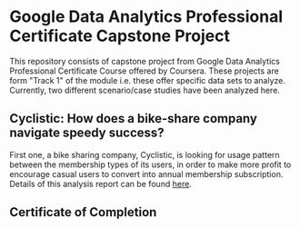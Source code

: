 # Google Data Analytics Professional Certificate Capstone Project

This repository consists of capstone project from Google Data Analytics Professional Certificate Course offered by Coursera. These projects are form "Track 1" of the module i.e. these offer specific data sets to analyze. Currently, two different scenario/case studies have been analyzed here. 

## Cyclistic: How does a bike-share company navigate speedy success?

First one, a bike sharing company, Cyclistic, is looking for usage pattern between the membership types of its users, in order to make more profit to encourage casual users to convert into annual membership subscription. Details of this analysis report can be found [here](./Google_DA_Capstone_Cyclistic_Case_Study/Cyclistic_How_does_bike-share_company_navigate_speedy_success.md).


## Certificate of Completion

